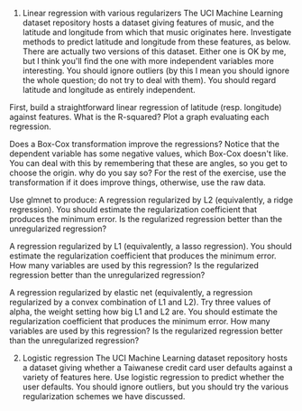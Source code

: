 1. Linear regression with various regularizers The UCI Machine Learning dataset repository hosts a dataset giving features of music, and the latitude and longitude from which that music originates here. Investigate methods to predict latitude and longitude from these features, as below. There are actually two versions of this dataset. Either one is OK by me, but I think you'll find the one with more independent variables more interesting. You should ignore outliers (by this I mean you should ignore the whole question; do not try to deal with them). You should regard latitude and longitude as entirely independent.

First, build a straightforward linear regression of latitude (resp. longitude) against features. What is the R-squared? Plot a graph evaluating each regression.

Does a Box-Cox transformation improve the regressions? Notice that the dependent variable has some negative values, which Box-Cox doesn't like. You can deal with this by remembering that these are angles, so you get to choose the origin. why do you say so? For the rest of the exercise, use the transformation if it does improve things, otherwise, use the raw data.

Use glmnet to produce:
A regression regularized by L2 (equivalently, a ridge regression). You should estimate the regularization coefficient that produces the minimum error. Is the regularized regression better than the unregularized regression?

A regression regularized by L1 (equivalently, a lasso regression). You should estimate the regularization coefficient that produces the minimum error. How many variables are used by this regression? Is the regularized regression better than the unregularized regression?

A regression regularized by elastic net (equivalently, a regression regularized by a convex combination of L1 and L2). Try three values of alpha, the weight setting how big L1 and L2 are. You should estimate the regularization coefficient that produces the minimum error. How many variables are used by this regression? Is the regularized regression better than the unregularized regression?

2. Logistic regression The UCI Machine Learning dataset repository hosts a dataset giving whether a Taiwanese credit card user defaults against a variety of features here. Use logistic regression to predict whether the user defaults. You should ignore outliers, but you should try the various regularization schemes we have discussed.
